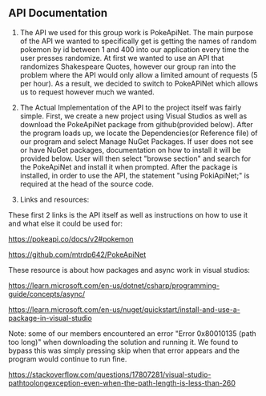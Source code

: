 API Documentation
----

1. The API we used for this group work is PokeApiNet. The main purpose of the API we wanted to specifically get is getting the names of random pokemon by id between 1 and 400 into our application every time the user presses randomize. At first we wanted to use an API that randomizes Shakespeare Quotes, however our group ran into the problem where the API would only allow a limited amount of requests (5 per hour). As a result, we decided to switch to PokeAPiNet which allows us to request however much we wanted. 

2. The Actual Implementation of the API to the project itself was fairly simple. First, we create a new project using Visual Studios as well as download the PokeApiNet package from github(provided below). After the program loads up, we locate the Dependencies(or Reference file) of our program and select Manage NuGet Packages. If user does not see or have NuGet packages, documentation on how to install it will be provided below. User will then select "browse section" and search for the PokeApiNet and install it when prompted. After the package is installed, in order to use the API, the statement "using PokiApiNet;" is required at the head of the source code. 

3. Links and resources:

These first 2 links is the API itself as well as instructions on how to use it and what else it could be used for:
 
https://pokeapi.co/docs/v2#pokemon

https://github.com/mtrdp642/PokeApiNet

These resource is about how packages and async work in visual studios:

https://learn.microsoft.com/en-us/dotnet/csharp/programming-guide/concepts/async/

https://learn.microsoft.com/en-us/nuget/quickstart/install-and-use-a-package-in-visual-studio

Note: some of our members encountered an error "Error 0x80010135 (path too long)" when downloading the solution and running it. We found to bypass this was simply pressing skip when that error appears and the program would continue to run fine.

https://stackoverflow.com/questions/17807281/visual-studio-pathtoolongexception-even-when-the-path-length-is-less-than-260
